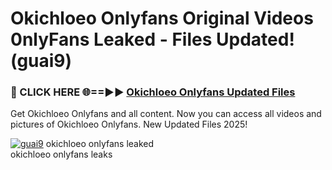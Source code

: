 # Okichloeo Onlyfans Original Videos 0nlyFans Leaked - Files Updated! (guai9)

<h3>🔴 CLICK HERE 🌐==►► <a href="https://tinyurl.com/x26r9saj" rel="nofollow">Okichloeo Onlyfans Updated Files</a></h3>

Get Okichloeo Onlyfans and all content. Now you can access all videos and pictures of Okichloeo Onlyfans. New Updated Files 2025!

[![guai9](https://i.imgur.com/LkgZPqh.gif)](https://tinyurl.com/x26r9saj)
okichloeo onlyfans leaked<br>
okichloeo onlyfans leaks